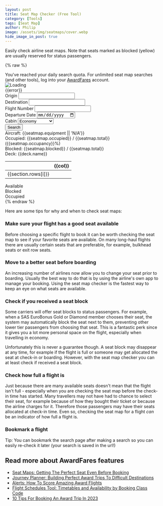 ```yaml
---
layout: post
title: Seat Map Checker (Free Tool)
category: [Tools]
tags: [Seat Map]
author: Philip
image: /assets/img/seatmaps/cover.webp
hide_image_in_post: true
---
```


Easily check airline seat maps. Note that seats marked as blocked (yellow) are usually reserved for status passengers.

<link href="/assets/css/seatmaps.css" rel="stylesheet">

{% raw %}

<div id="app" v-cloak>
  <div class="error quota-box" v-if="quotaReached">
    You've reached your daily search quota. For unlimited seat map searches (and other tools), log into your <a href="https://awardfares.com/seats">AwardFares</a> account.
  </div>
  <div class="loader" v-if="loading">
    <img src="/assets/img/ring.svg" alt="Loading" />
  </div>
  <div class="error" v-if="error">{{error}}</div>
  <div class="container">
    <div class="left">
      <div class="row">
        <label>Origin</label>
        <input class="u-fw" type="text" v-model="query.from" placeholder="" />
      </div>
      <div class="row">
        <label>Destination</label>
        <input class="u-fw" type="text" v-model="query.to" placeholder="" />
      </div>
      <div class="row">
        <label>Flight Number</label>
        <input class="u-fw" type="text" v-model="query.flight" placeholder="" />
      </div>
      <div class="row">
        <label>Departure Date</label>
        <input class="u-fw" type="date" v-model="query.date" placeholder="Today" />
      </div>
      <div class="row">
        <label>Cabin</label>
        <select class="u-full-width" v-model="query.cabin">
          <option value="economy">Economy</option>
          <option value="premeco">Prem. Economy</option>
          <option value="business">Business</option>
          <option value="first">First</option>
        </select>
      </div>
      <div class="row">
        <button class="button-primary plausible-event-name=Seatmap+Search" type="button" v-on:click="search">Search</button>
      </div>
    </div>
    <div class="right" v-if="seatmap">
      <div>Aircraft: {{seatmap.equipment || 'N/A'}}</div>
      <div>Occupied: {{seatmap.occupied}} / {{seatmap.total}} ({{seatmap.occupancy}}%)</div>
      <div>Blocked: {{seatmap.blocked}} / {{seatmap.total}}</div>
      <div v-for="deck in seatmap.decks">
        <div v-if="seatmap.decks.length > 1">Deck: {{deck.name}}</div>
        <div v-for="section in deck.sections">
          <table class="seatmap">
            <thead>
              <tr>
                <th></th>
                <th v-for="col in section.columns">{{col}}</th>
              </tr>
            </thead>
            <tbody>
              <tr v-for="row,i in section.grid">
                <td class="number">{{section.rows[i]}}</td>
                <td v-for="cell in row">
                  <div class="seat" v-bind:class="cell.status"></div>
                </td>
              </tr>
            </tbody>
          </table>
        </div>
      </div>
      <div class="legend">
        <div>
          <div class="seat available"></div>
          <span>Available</span>
        </div>
        <div>
          <div class="seat blocked"></div>
          <span>Blocked</span>
        </div>
        <div>
          <div class="seat occupied"></div>
          <span>Occupied</span>
        </div>
      </div>
    </div>
  </div>
</div>
{% endraw %}

Here are some tips for why and when to check seat maps:

### Make sure your flight has a good seat available

Before choosing a specific flight to book it can be worth checking the seat map to see if your favorite seats are available. On many long-haul flights there are usually certain seats that are preferable, for example, bulkhead seats or exit row seats.

### Move to a better seat before boarding

An increasing number of airlines now allow you to change your seat prior to boarding. Usually the best way to do that is by using the airline's own app to manage your booking. Using the seat map checker is the fastest way to keep an eye on what seats are available.

### Check if you received a seat block

Some carriers will offer seat blocks to status passengers. For example, when a SAS EuroBonus Gold or Diamond member chooses their seat, the system may automatically block the seat next to them, preventing other lower tier passengers from choosing that seat. This is a fantastic perk since it gives you a lot more personal space on the flight, especially when travelling in economy.

Unfortunately this is never a guarantee though. A seat block may disappear at any time, for example if the flight is full or someone may get allocated the seat at check-in or boarding. However, with the seat map checker you can at least check if received a seat block.

### Check how full a flight is

Just because there are many available seats doesn't mean that the flight isn't full - especially when you are checking the seat map before the check-in time has started. Many travellers may not have had to chance to select their seat, for example because of how they bought their ticket or because the airline charges for it. Therefore those passengers may have their seats allocated at check-in time. Even so, checking the seat map for a flight _can_ be an indicator of how full a flight is.

### Bookmark a flight

Tip: You can bookmark the search page after making a search so you can easily re-check it later (your search is saved in the url!)

<script src="https://cdnjs.cloudflare.com/ajax/libs/vue/2.6.11/vue.min.js"></script>
<script src="https://cdnjs.cloudflare.com/ajax/libs/jquery/3.5.0/jquery.min.js"></script>
<script src="https://cdnjs.cloudflare.com/ajax/libs/moment.js/2.24.0/moment.min.js"></script>
<script src="/assets/js/seatmaps.js"></script>


## Read more about AwardFares features

- [Seat Maps: Getting The Perfect Seat Even Before Booking](https://blog.awardfares.com/seatmaps-guide/)
- [Journey Planner: Building Perfect Award Trips To Difficult Destinations](https://blog.awardfares.com/journey-planner/)
- [Alerts: How To Score Amazing Award Flights](https://blog.awardfares.com/alerts/)
- [Flight Schedules Tool: Timetables and Availability by Booking Class Code](https://blog.awardfares.com/flight-schedules/)
- [10 Tips For Booking An Award Trip In 2023](https://blog.awardfares.com/award-trip-tips/)



